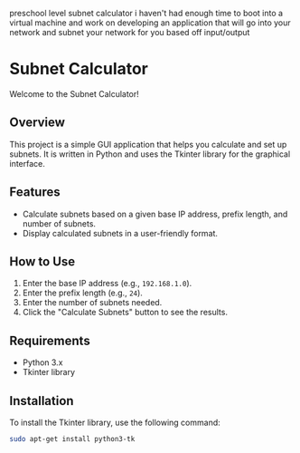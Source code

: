 preschool level subnet calculator i haven't had enough time to boot into a virtual machine and work on developing an application that will go into your network and subnet your network for you based off input/output 

# Subnet Calculator

Welcome to the Subnet Calculator!

## Overview

This project is a simple GUI application that helps you calculate and set up subnets. It is written in Python and uses the Tkinter library for the graphical interface.

## Features

- Calculate subnets based on a given base IP address, prefix length, and number of subnets.
- Display calculated subnets in a user-friendly format.

## How to Use

1. Enter the base IP address (e.g., `192.168.1.0`).
2. Enter the prefix length (e.g., `24`).
3. Enter the number of subnets needed.
4. Click the "Calculate Subnets" button to see the results.

## Requirements

- Python 3.x
- Tkinter library

## Installation

To install the Tkinter library, use the following command:
```bash
sudo apt-get install python3-tk
